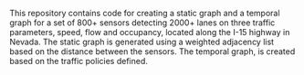 This repository contains code for creating a static graph and a temporal graph for a set of 800+ sensors detecting 2000+ lanes on three traffic parameters, speed, flow and occupancy, located along the I-15 highway in Nevada. The static graph is generated using a weighted adjacency list based on the distance between the sensors. The temporal graph, is created based on the traffic policies defined. 